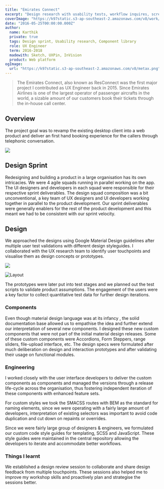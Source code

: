 ```yaml
---
title: "Emirates Connect"
excerpt: "Design research with usability tests, workflow inquires, screen designs and component development"
coverImage: "https://k97static.s3-ap-southeast-2.amazonaws.com/v8/work/cover/ek.png"
date: "2016-05-25T00:00:00.000Z"
author:
  name: Karthik
  private: true
  tags: Design sprint, Usability research, Component library
  role: UX Engineer
  term: 2016-2018
  madewith: Sketch, UXPin, InVision
  product: Web platform
ogImage:
  url: "https://k97static.s3-ap-southeast-2.amazonaws.com/v8/metax.png"
---
```


> The Emirates Connect, also known as ResConnect was the first major project I contributed as UX Engineer back in 2015. Since Emirates Airlines is one of the largest operator of passenger aircrafts in the world, a sizable amount of our customers book their tickets through the in-house call center.

## Overview

The project goal was to revamp the existing desktop client into a web product and deliver an first hand booking experience for the callers through telephonic conversation.

![](https://s3-ap-southeast-2.amazonaws.com/k97static/project-snaps/ssui-2-search.png)

## Design Sprint

Redesigning and building a product in a large organisation has its own intricacies. We were 4 agile squads running in parallel working on the app. The UI designers and developers in each squad were responsible for their respective sprint deliverables. The design squad composition was a bit unconventional, a key team of UX designers and UI developers working together in parallel to the product development. Our sprint deliverables were generally enablers for the rest of the product development and this meant we had to be consistent with our sprint velocity.

## Design

We approached the designs using Google Material Design guidelines after multiple user test validations with different design styleguides. I collaborated with the UX research team to identify user touchpoints and visualise them as design concepts or prototypes.

![](https://s3-ap-southeast-2.amazonaws.com/k97static/project-snaps/ssui-3-payments.png)

![Layout](https://s3-ap-southeast-2.amazonaws.com/k97static/project-snaps/ssui-4-xray-components.png)

The prototypes were later put into test stages and we planned out the test scripts to validate product assumptions. The engagement of the users were a key factor to collect quantitative test data for further design iterations.

### Components

Even though material design language was at its infancy , the solid documentation base allowed us to empathise the idea and further extend our interpretation of several new components. I designed these new custom components that were not part of the initial material design releases. Some of these custom components were Accordions, Form Steppers, range sliders, file-upload interface, etc. The design specs were formulated after much deliberation on design and interaction prototypes and after validating their usage on functional modules.

### Engineering

I worked closely with the user interface developers to deliver the custom components as components and managed the versions through a release life-cycle across the organisation, thus fostering independent iteration of these components with enhanced feature sets.

For custom styles we took the SMACSS routes with BEM as the standard for naming elements, since we were operating with a fairly large amount of developers, interpretation of existing selectors was important to avoid code duplication and cut down on repaints or overrides.

Since we were fairly large group of designers & engineers, we formulated our custom code style guides for templating, SCSS and JavaScript. These style guides were maintained in the central repository allowing the developers to iterate and accommodate better workflows.

### Things I learnt

We established a design review session to collaborate and share design feedback from multiple touchpoints. These sessions also helped me to improve my workshop skills and proactively plan and strategise the sessions better.
